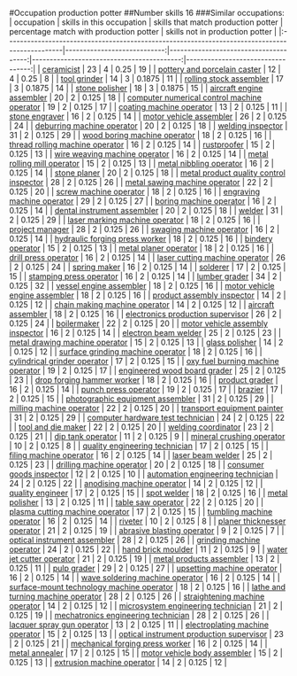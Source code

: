 #Occupation production potter
##Number skills 16
###Similar occupations:
| occupation                                                                                    |   skills in this occupation |   skills that match production potter |   percentage match with production potter |   skills not in production potter |
|:----------------------------------------------------------------------------------------------|----------------------------:|--------------------------------------:|------------------------------------------:|----------------------------------:|
| [ceramicist](ceramicist.md)                                                                   |                          23 |                                     4 |                                    0.25   |                                19 |
| [pottery and porcelain caster](pottery_and_porcelain_caster.md)                               |                          12 |                                     4 |                                    0.25   |                                 8 |
| [tool grinder](tool_grinder.md)                                                               |                          14 |                                     3 |                                    0.1875 |                                11 |
| [rolling stock assembler](rolling_stock_assembler.md)                                         |                          17 |                                     3 |                                    0.1875 |                                14 |
| [stone polisher](stone_polisher.md)                                                           |                          18 |                                     3 |                                    0.1875 |                                15 |
| [aircraft engine assembler](aircraft_engine_assembler.md)                                     |                          20 |                                     2 |                                    0.125  |                                18 |
| [computer numerical control machine operator](computer_numerical_control_machine_operator.md) |                          19 |                                     2 |                                    0.125  |                                17 |
| [coating machine operator](coating_machine_operator.md)                                       |                          13 |                                     2 |                                    0.125  |                                11 |
| [stone engraver](stone_engraver.md)                                                           |                          16 |                                     2 |                                    0.125  |                                14 |
| [motor vehicle assembler](motor_vehicle_assembler.md)                                         |                          26 |                                     2 |                                    0.125  |                                24 |
| [deburring machine operator](deburring_machine_operator.md)                                   |                          20 |                                     2 |                                    0.125  |                                18 |
| [welding inspector](welding_inspector.md)                                                     |                          31 |                                     2 |                                    0.125  |                                29 |
| [wood boring machine operator](wood_boring_machine_operator.md)                               |                          18 |                                     2 |                                    0.125  |                                16 |
| [thread rolling machine operator](thread_rolling_machine_operator.md)                         |                          16 |                                     2 |                                    0.125  |                                14 |
| [rustproofer](rustproofer.md)                                                                 |                          15 |                                     2 |                                    0.125  |                                13 |
| [wire weaving machine operator](wire_weaving_machine_operator.md)                             |                          16 |                                     2 |                                    0.125  |                                14 |
| [metal rolling mill operator](metal_rolling_mill_operator.md)                                 |                          15 |                                     2 |                                    0.125  |                                13 |
| [metal nibbling operator](metal_nibbling_operator.md)                                         |                          16 |                                     2 |                                    0.125  |                                14 |
| [stone planer](stone_planer.md)                                                               |                          20 |                                     2 |                                    0.125  |                                18 |
| [metal product quality control inspector](metal_product_quality_control_inspector.md)         |                          28 |                                     2 |                                    0.125  |                                26 |
| [metal sawing machine operator](metal_sawing_machine_operator.md)                             |                          22 |                                     2 |                                    0.125  |                                20 |
| [screw machine operator](screw_machine_operator.md)                                           |                          18 |                                     2 |                                    0.125  |                                16 |
| [engraving machine operator](engraving_machine_operator.md)                                   |                          29 |                                     2 |                                    0.125  |                                27 |
| [boring machine operator](boring_machine_operator.md)                                         |                          16 |                                     2 |                                    0.125  |                                14 |
| [dental instrument assembler](dental_instrument_assembler.md)                                 |                          20 |                                     2 |                                    0.125  |                                18 |
| [welder](welder.md)                                                                           |                          31 |                                     2 |                                    0.125  |                                29 |
| [laser marking machine operator](laser_marking_machine_operator.md)                           |                          18 |                                     2 |                                    0.125  |                                16 |
| [project manager](project_manager.md)                                                         |                          28 |                                     2 |                                    0.125  |                                26 |
| [swaging machine operator](swaging_machine_operator.md)                                       |                          16 |                                     2 |                                    0.125  |                                14 |
| [hydraulic forging press worker](hydraulic_forging_press_worker.md)                           |                          18 |                                     2 |                                    0.125  |                                16 |
| [bindery operator](bindery_operator.md)                                                       |                          15 |                                     2 |                                    0.125  |                                13 |
| [metal planer operator](metal_planer_operator.md)                                             |                          18 |                                     2 |                                    0.125  |                                16 |
| [drill press operator](drill_press_operator.md)                                               |                          16 |                                     2 |                                    0.125  |                                14 |
| [laser cutting machine operator](laser_cutting_machine_operator.md)                           |                          26 |                                     2 |                                    0.125  |                                24 |
| [spring maker](spring_maker.md)                                                               |                          16 |                                     2 |                                    0.125  |                                14 |
| [solderer](solderer.md)                                                                       |                          17 |                                     2 |                                    0.125  |                                15 |
| [stamping press operator](stamping_press_operator.md)                                         |                          16 |                                     2 |                                    0.125  |                                14 |
| [lumber grader](lumber_grader.md)                                                             |                          34 |                                     2 |                                    0.125  |                                32 |
| [vessel engine assembler](vessel_engine_assembler.md)                                         |                          18 |                                     2 |                                    0.125  |                                16 |
| [motor vehicle engine assembler](motor_vehicle_engine_assembler.md)                           |                          18 |                                     2 |                                    0.125  |                                16 |
| [product assembly inspector](product_assembly_inspector.md)                                   |                          14 |                                     2 |                                    0.125  |                                12 |
| [chain making machine operator](chain_making_machine_operator.md)                             |                          14 |                                     2 |                                    0.125  |                                12 |
| [aircraft assembler](aircraft_assembler.md)                                                   |                          18 |                                     2 |                                    0.125  |                                16 |
| [electronics production supervisor](electronics_production_supervisor.md)                     |                          26 |                                     2 |                                    0.125  |                                24 |
| [boilermaker](boilermaker.md)                                                                 |                          22 |                                     2 |                                    0.125  |                                20 |
| [motor vehicle assembly inspector](motor_vehicle_assembly_inspector.md)                       |                          16 |                                     2 |                                    0.125  |                                14 |
| [electron beam welder](electron_beam_welder.md)                                               |                          25 |                                     2 |                                    0.125  |                                23 |
| [metal drawing machine operator](metal_drawing_machine_operator.md)                           |                          15 |                                     2 |                                    0.125  |                                13 |
| [glass polisher](glass_polisher.md)                                                           |                          14 |                                     2 |                                    0.125  |                                12 |
| [surface grinding machine operator](surface_grinding_machine_operator.md)                     |                          18 |                                     2 |                                    0.125  |                                16 |
| [cylindrical grinder operator](cylindrical_grinder_operator.md)                               |                          17 |                                     2 |                                    0.125  |                                15 |
| [oxy fuel burning machine operator](oxy_fuel_burning_machine_operator.md)                     |                          19 |                                     2 |                                    0.125  |                                17 |
| [engineered wood board grader](engineered_wood_board_grader.md)                               |                          25 |                                     2 |                                    0.125  |                                23 |
| [drop forging hammer worker](drop_forging_hammer_worker.md)                                   |                          18 |                                     2 |                                    0.125  |                                16 |
| [product grader](product_grader.md)                                                           |                          16 |                                     2 |                                    0.125  |                                14 |
| [punch press operator](punch_press_operator.md)                                               |                          19 |                                     2 |                                    0.125  |                                17 |
| [brazier](brazier.md)                                                                         |                          17 |                                     2 |                                    0.125  |                                15 |
| [photographic equipment assembler](photographic_equipment_assembler.md)                       |                          31 |                                     2 |                                    0.125  |                                29 |
| [milling machine operator](milling_machine_operator.md)                                       |                          22 |                                     2 |                                    0.125  |                                20 |
| [transport equipment painter](transport_equipment_painter.md)                                 |                          31 |                                     2 |                                    0.125  |                                29 |
| [computer hardware test technician](computer_hardware_test_technician.md)                     |                          24 |                                     2 |                                    0.125  |                                22 |
| [tool and die maker](tool_and_die_maker.md)                                                   |                          22 |                                     2 |                                    0.125  |                                20 |
| [welding coordinator](welding_coordinator.md)                                                 |                          23 |                                     2 |                                    0.125  |                                21 |
| [dip tank operator](dip_tank_operator.md)                                                     |                          11 |                                     2 |                                    0.125  |                                 9 |
| [mineral crushing operator](mineral_crushing_operator.md)                                     |                          10 |                                     2 |                                    0.125  |                                 8 |
| [quality engineering technician](quality_engineering_technician.md)                           |                          17 |                                     2 |                                    0.125  |                                15 |
| [filing machine operator](filing_machine_operator.md)                                         |                          16 |                                     2 |                                    0.125  |                                14 |
| [laser beam welder](laser_beam_welder.md)                                                     |                          25 |                                     2 |                                    0.125  |                                23 |
| [drilling machine operator](drilling_machine_operator.md)                                     |                          20 |                                     2 |                                    0.125  |                                18 |
| [consumer goods inspector](consumer_goods_inspector.md)                                       |                          12 |                                     2 |                                    0.125  |                                10 |
| [automation engineering technician](automation_engineering_technician.md)                     |                          24 |                                     2 |                                    0.125  |                                22 |
| [anodising machine operator](anodising_machine_operator.md)                                   |                          14 |                                     2 |                                    0.125  |                                12 |
| [quality engineer](quality_engineer.md)                                                       |                          17 |                                     2 |                                    0.125  |                                15 |
| [spot welder](spot_welder.md)                                                                 |                          18 |                                     2 |                                    0.125  |                                16 |
| [metal polisher](metal_polisher.md)                                                           |                          13 |                                     2 |                                    0.125  |                                11 |
| [table saw operator](table_saw_operator.md)                                                   |                          22 |                                     2 |                                    0.125  |                                20 |
| [plasma cutting machine operator](plasma_cutting_machine_operator.md)                         |                          17 |                                     2 |                                    0.125  |                                15 |
| [tumbling machine operator](tumbling_machine_operator.md)                                     |                          16 |                                     2 |                                    0.125  |                                14 |
| [riveter](riveter.md)                                                                         |                          10 |                                     2 |                                    0.125  |                                 8 |
| [planer thicknesser operator](planer_thicknesser_operator.md)                                 |                          21 |                                     2 |                                    0.125  |                                19 |
| [abrasive blasting operator](abrasive_blasting_operator.md)                                   |                           9 |                                     2 |                                    0.125  |                                 7 |
| [optical instrument assembler](optical_instrument_assembler.md)                               |                          28 |                                     2 |                                    0.125  |                                26 |
| [grinding machine operator](grinding_machine_operator.md)                                     |                          24 |                                     2 |                                    0.125  |                                22 |
| [hand brick moulder](hand_brick_moulder.md)                                                   |                          11 |                                     2 |                                    0.125  |                                 9 |
| [water jet cutter operator](water_jet_cutter_operator.md)                                     |                          21 |                                     2 |                                    0.125  |                                19 |
| [metal products assembler](metal_products_assembler.md)                                       |                          13 |                                     2 |                                    0.125  |                                11 |
| [pulp grader](pulp_grader.md)                                                                 |                          29 |                                     2 |                                    0.125  |                                27 |
| [upsetting machine operator](upsetting_machine_operator.md)                                   |                          16 |                                     2 |                                    0.125  |                                14 |
| [wave soldering machine operator](wave_soldering_machine_operator.md)                         |                          16 |                                     2 |                                    0.125  |                                14 |
| [surface-mount technology machine operator](surface-mount_technology_machine_operator.md)     |                          18 |                                     2 |                                    0.125  |                                16 |
| [lathe and turning machine operator](lathe_and_turning_machine_operator.md)                   |                          28 |                                     2 |                                    0.125  |                                26 |
| [straightening machine operator](straightening_machine_operator.md)                           |                          14 |                                     2 |                                    0.125  |                                12 |
| [microsystem engineering technician](microsystem_engineering_technician.md)                   |                          21 |                                     2 |                                    0.125  |                                19 |
| [mechatronics engineering technician](mechatronics_engineering_technician.md)                 |                          28 |                                     2 |                                    0.125  |                                26 |
| [lacquer spray gun operator](lacquer_spray_gun_operator.md)                                   |                          13 |                                     2 |                                    0.125  |                                11 |
| [electroplating machine operator](electroplating_machine_operator.md)                         |                          15 |                                     2 |                                    0.125  |                                13 |
| [optical instrument production supervisor](optical_instrument_production_supervisor.md)       |                          23 |                                     2 |                                    0.125  |                                21 |
| [mechanical forging press worker](mechanical_forging_press_worker.md)                         |                          16 |                                     2 |                                    0.125  |                                14 |
| [metal annealer](metal_annealer.md)                                                           |                          17 |                                     2 |                                    0.125  |                                15 |
| [motor vehicle body assembler](motor_vehicle_body_assembler.md)                               |                          15 |                                     2 |                                    0.125  |                                13 |
| [extrusion machine operator](extrusion_machine_operator.md)                                   |                          14 |                                     2 |                                    0.125  |                                12 |
